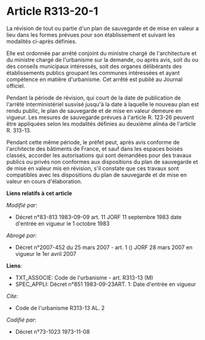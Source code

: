 # Article R313-20-1

La révision de tout ou partie d'un plan de sauvegarde et de mise en valeur a lieu dans les formes prévues pour son
établissement et suivant les modalités ci-après définies.

Elle est ordonnée par arrêté conjoint du ministre chargé de l'architecture et du ministre chargé de l'urbanisme sur la
demande, ou après avis, soit du ou des conseils municipaux intéressés, soit des organes délibérants des établissements
publics groupant les communes intéressées et ayant compétence en matière d'urbanisme. Cet arrêté est publié au Journal
officiel.

Pendant la période de révision, qui court de la date de publication de l'arrêté interministériel susvisé jusqu'à la date à
laquelle le nouveau plan est rendu public, le plan de sauvegarde et de mise en valeur demeure en vigueur. Les mesures de
sauvegarde prévues à l'article R. 123-26 peuvent être appliquées selon les modalités définies au deuxième alinéa de l'article
R. 313-13.

Pendant cette même période, le préfet peut, après avis conforme de l'architecte des bâtiments de France, et sauf dans les
espaces boisés classés, accorder les autorisations qui sont demandées pour des travaux publics ou privés non conformes aux
dispositions du plan de sauvegarde et de mise en valeur mis en révision, s'il constate que ces travaux sont compatibles avec
les dispositions du plan de sauvegarde et de mise en valeur en cours d'élaboration.

**Liens relatifs à cet article**

_Modifié par_:

  - Décret n°83-813 1983-09-09 art. 11 JORF 11 septembre 1983 date d'entrée en vigueur le 1 octobre 1983

_Abrogé par_:

  - Décret n°2007-452 du 25 mars 2007 - art. 1 () JORF 28 mars 2007 en vigueur le 1er avril 2007

**Liens**:

  - TXT_ASSOCIE: Code de l'urbanisme - art. R313-13 (M)
  - SPEC_APPLI: Décret n°851 1983-09-23ART. 1: Date d'entrée en vigueur

_Cite_:

  - Code de l'urbanisme R313-13 AL. 2

_Codifié par_:

  - Décret n°73-1023 1973-11-08
